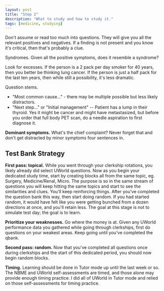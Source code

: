 ```yaml
---
layout: post
title: "Step 2"
description: "What to study and how to study it."
tags: [medicine, studying]
---
```



Don't assume or read too much into questions.  They will give you all the
relevant positives and negatives.  If a finding is not present and you know
it's critical, then that's probably a clue.

Syndromes.  Given all the positive symptoms, does it resemble a syndrome?

Look for excesses.  If the person is a 2 pack per day smoker for 40 years,
then you better be thinking lung cancer.  If the person is just a half pack
for the last ten years, then while still a possibility, it's less dramatic.

Question stems.
- "Most common cause..." - there may be multiple possible but less likely distractors.
- "Next step..." or "Initial management" -- Patient has a lump in their
  thyroid.  Yes it might be cancer and might have metastasized, but before you
  order that full body PET scan, do a needle aspiration to first diagnose it.

**Dominant symptoms.** What's the chief complaint?  Never forget that and
don't get distracted by minor symptoms four sentences in.

## Test Bank Strategy

**First pass: topical.** While you went through your clerkship rotations, you
likely already did select UWorld questions.  Now as you begin your dedicated
study time, start by creating blocks all from the same topic, eg. Surgery,
Medicine/Renal, Micro.  The purpose is so in the same stream of questions you
will keep hitting the same topics and start to see the similarities and clues.
You'll keep reinforcing things.  After you've completed the question bank this
way, then start doing random.  If you had started random, it would have felt
like you were getting bunched from a dozen directions at once, and you'll
retain less.  The goal at this stage is not to simulate test day; the goal is
to learn.

**Prioritize your weaknesses.** Go where the money is at.  Given any UWorld
performance data you gathered while going through clerkships, first do
questions on your weakest areas.  Keep going until you've completed the qbank.

**Second pass: random.** Now that you've completed all questions once during
clerkships and the start of this dedicated period, you should now begin random
blocks.

**Timing.** Learning should be done in Tutor mode up until the last week or
so.  The NBME and UWorld self-assessments are timed, and those alone may
provide enough timing practice. I did all of UWorld in Tutor mode and relied
on those self-assessments for timing practice.
